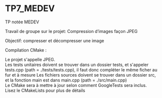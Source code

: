 # TP7_MEDEV
TP notée MEDEV


Travail de groupe sur le projet: Compression d’images façon JPEG

Objectif: compresser et décompresser une image

Compilation CMake :

Le projet s'appelle JPEG.  
Les tests unitaires doivent se trouver dans un dossier tests, et s'appeler tests.cpp (path = ./tests/tests.cpp), il faut donc compléter le même ficher au fur et à mesure
Les fichiers sources doivent se trouver dans un dossier src, et la fonction main est dans main.cpp (path = ./src/main.cpp)  
Le CMake sera à mettre à jour selon comment GoogleTests sera inclus.  
Lisez le CMakeLists pour plus de détails
